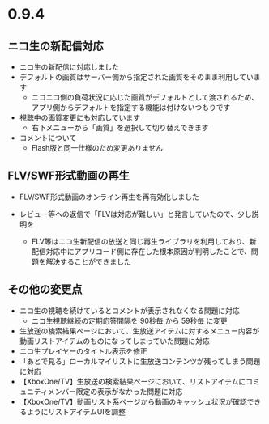 ﻿# 0.9.4

## ニコ生の新配信対応

* ニコ生の新配信に対応しました
* デフォルトの画質はサーバー側から指定された画質をそのまま利用しています
  * ニコニコ側の負荷状況に応じた画質がデフォルトとして渡されるため、アプリ側からデフォルトを指定する機能は付けないつもりです
* 視聴中の画質変更にも対応しています
  * 右下メニューから「画質」を選択して切り替えできます 
* コメントについて
  * Flash版と同一仕様のため変更ありません

## FLV/SWF形式動画の再生

* FLV/SWF形式動画のオンライン再生を再有効化しました

* レビュー等への返信で「FLVは対応が難しい」と発言していたので、少し説明を
  * FLV等はニコ生新配信の放送と同じ再生ライブラリを利用しており、新配信対応中にアプリコード側に存在した根本原因が判明したことで、問題を解決することができました


## その他の変更点

* ニコ生の視聴を続けているとコメントが表示されなくなる問題に対応
  * ニコ生視聴継続の定期応答間隔を 90秒毎 から 59秒毎 に変更
* 生放送の検索結果ページにおいて、生放送アイテムに対するメニュー内容が動画リストアイテムのものになってしまっていた問題に対応
* ニコ生プレイヤーのタイトル表示を修正
* 「あとで見る」ローカルマイリストに生放送コンテンツが残ってしまう問題に対応
* 【XboxOne/TV】生放送の検索結果ページにおいて、リストアイテムにコミュニティメンバー限定の表示がなかった問題に対応
* 【XboxOne/TV】動画リスト系ページから動画のキャッシュ状況が確認できるようにリストアイテムUIを調整
